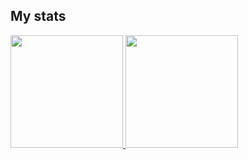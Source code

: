 ## My stats
<div>
  <a href="https://github.com/foluwa">
  <img height="180em" src="https://github-readme-stats.vercel.app/api?username=kodeninj&show_icons=true&theme=dracula&include_all_commits=true&count_private=true"/>
  <img height="180em" src="https://github-readme-stats.vercel.app/api/top-langs/?username=kodeninj&layout=compact&langs_count=7&theme=dracula"/>
</div>
